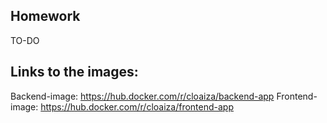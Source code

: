 ## Homework
TO-DO

## Links to the images:
Backend-image: https://hub.docker.com/r/cloaiza/backend-app
Frontend-image: https://hub.docker.com/r/cloaiza/frontend-app